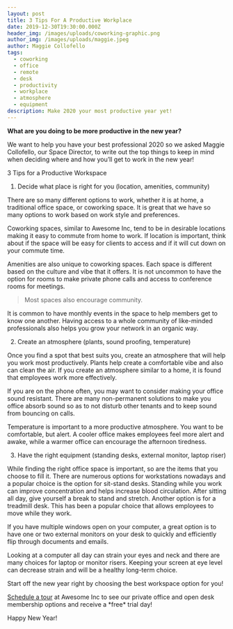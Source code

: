 ```yaml
---
layout: post
title: 3 Tips For A Productive Workplace
date: 2019-12-30T19:30:00.000Z
header_img: /images/uploads/coworking-graphic.png
author_img: /images/uploads/maggie.jpeg
author: Maggie Collofello
tags:
  - coworking
  - office
  - remote
  - desk
  - productivity
  - workplace
  - atmosphere
  - equipment
description: Make 2020 your most productive year yet!
---
```

**What are you doing to be more productive in the new year?**

We want to help you have your best professional 2020 so we asked Maggie Collofello, our Space Director, to write out the top things to keep in mind when deciding where and how you’ll get to work in the new year!

3 Tips for a Productive Workspace

1. Decide what place is right for you (location, amenities, community)

There are so many different options to work, whether it is at home, a traditional office space, or coworking space. It is great that we have so many options to work based on work style and preferences.

Coworking spaces, similar to Awesome Inc, tend to be in desirable locations making it easy to commute from home to work. If location is important, think about if the space will be easy for clients to access and if it will cut down on your commute time.

Amenities are also unique to coworking spaces. Each space is different based on the culture and vibe that it offers. It is not uncommon to have the option for rooms to make private phone calls and access to conference rooms for meetings.

> Most spaces also encourage community. 

It is common to have monthly events in the space to help members get to know one another. Having access to a whole community of like-minded professionals also helps you grow your network in an organic way.

2. Create an atmosphere (plants, sound proofing, temperature)

Once you find a spot that best suits you, create an atmosphere that will help you work most productively. Plants help create a comfortable vibe and also can clean the air. If you create an atmosphere similar to a home, it is found that employees work more effectively.

If you are on the phone often, you may want to consider making your office sound resistant. There are many non-permanent solutions to make you office absorb sound so as to not disturb other tenants and to keep sound from bouncing on calls.

Temperature is important to a more productive atmosphere. You want to be comfortable, but alert. A cooler office makes employees feel more alert and awake, while a warmer office can encourage the afternoon tiredness.

3. Have the right equipment (standing desks, external monitor, laptop riser)

While finding the right office space is important, so are the items that you choose to fill it. There are numerous options for workstations nowadays and a popular choice is the option for sit-stand desks. Standing while you work can improve concentration and helps increase blood circulation. After sitting all day, give yourself a break to stand and stretch. Another option is for a treadmill desk. This has been a popular choice that allows employees to move while they work.

If you have multiple windows open on your computer, a great option is to have one or two external monitors on your desk to quickly and efficiently flip through documents and emails.

Looking at a computer all day can strain your eyes and neck and there are many choices for laptop or monitor risers. Keeping your screen at eye level can decrease strain and will be a healthy long-term choice.

Start off the new year right by choosing the best workspace option for you!

[Schedule a tour](https://www.awesomeinc.org/workspace#tour) at Awesome Inc to see our private office and open desk membership options and receive a \*free\* trial day!

Happy New Year!
